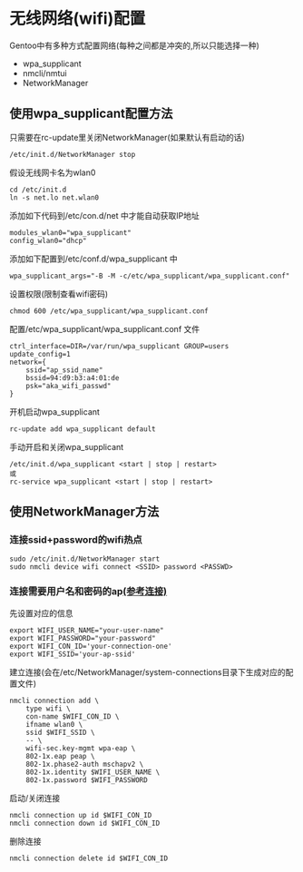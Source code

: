 # 无线网络(wifi)配置

Gentoo中有多种方式配置网络(每种之间都是冲突的,所以只能选择一种)

- wpa_supplicant
- nmcli/nmtui
- NetworkManager

## 使用wpa_supplicant配置方法

只需要在rc-update里关闭NetworkManager(如果默认有启动的话)

	/etc/init.d/NetworkManager stop

假设无线网卡名为wlan0

	cd /etc/init.d
	ln -s net.lo net.wlan0

添加如下代码到/etc/con.d/net 中才能自动获取IP地址

	modules_wlan0="wpa_supplicant"
	config_wlan0="dhcp"

添加如下配置到/etc/conf.d/wpa_supplicant 中

	wpa_supplicant_args="-B -M -c/etc/wpa_supplicant/wpa_supplicant.conf"

设置权限(限制查看wifi密码)

	chmod 600 /etc/wpa_supplicant/wpa_supplicant.conf

配置/etc/wpa_supplicant/wpa_supplicant.conf 文件

	ctrl_interface=DIR=/var/run/wpa_supplicant GROUP=users
	update_config=1
	network={
		ssid="ap_ssid_name"
		bssid=94:d9:b3:a4:01:de
		psk="aka_wifi_passwd"
	}

开机启动wpa_supplicant

	rc-update add wpa_supplicant default

手动开启和关闭wpa_supplicant

	/etc/init.d/wpa_supplicant <start | stop | restart>
    或
    rc-service wpa_supplicant <start | stop | restart>

## 使用NetworkManager方法

### 连接ssid+password的wifi热点

	sudo /etc/init.d/NetworkManager start
	sudo nmcli device wifi connect <SSID> password <PASSWD>

### 连接需要用户名和密码的ap[(参考连接)](https://unix.stackexchange.com/questions/145366/how-to-connect-to-an-802-1x-wireless-network-via-nmcli)

先设置对应的信息

	export WIFI_USER_NAME="your-user-name"
	export WIFI_PASSWORD="your-password"
	export WIFI_CON_ID='your-connection-one'
	export WIFI_SSID='your-ap-ssid'

建立连接(会在/etc/NetworkManager/system-connections目录下生成对应的配置文件)

	nmcli connection add \
		type wifi \
		con-name $WIFI_CON_ID \
		ifname wlan0 \
		ssid $WIFI_SSID \
		-- \
		wifi-sec.key-mgmt wpa-eap \
		802-1x.eap peap \
		802-1x.phase2-auth mschapv2 \
		802-1x.identity $WIFI_USER_NAME \
		802-1x.password $WIFI_PASSWORD

启动/关闭连接

    nmcli connection up id $WIFI_CON_ID
    nmcli connection down id $WIFI_CON_ID

删除连接

    nmcli connection delete id $WIFI_CON_ID
